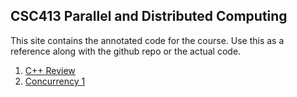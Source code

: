 ## CSC413 Parallel and Distributed Computing

This site contains the annotated code for the course. Use this as a reference along with the github repo or the actual code.

1. [C++ Review](c++review.md)
2. [Concurrency 1](concurrency.md)
